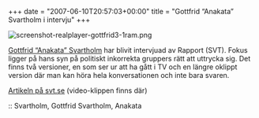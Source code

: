 +++
date = "2007-06-10T20:57:03+00:00"
title = "Gottfrid “Anakata” Svartholm i intervju"
+++

<div class="left">
  <img src='/images/2007/06/screenshot-realplayer-gottfrid3-1ram-150x150.png' alt='screenshot-realplayer-gottfrid3-1ram.png' />
</div>

[Gottfrid &#8220;Anakata&#8221; Svartholm][1] har blivit intervjuad av Rapport (SVT). Fokus ligger på hans syn på politiskt inkorrekta gruppers rätt att uttrycka sig. Det finns två versioner, en som ser ur att ha gått i TV och en längre oklippt version där man kan höra hela konversationen och inte bara svaren.

[Artikeln på svt.se][2] (video-klippen finns där)

:: Svartholm, Gottfrid Svartholm, Anakata

<small></small>

 [1]: http://sv.wikipedia.org/wiki/Gottfrid_Svartholm
 [2]: http://svt.se/svt/jsp/Crosslink.jsp?d=22620&#038;a=847395&#038;lid=puff_847469&#038;lpos=rubrik
